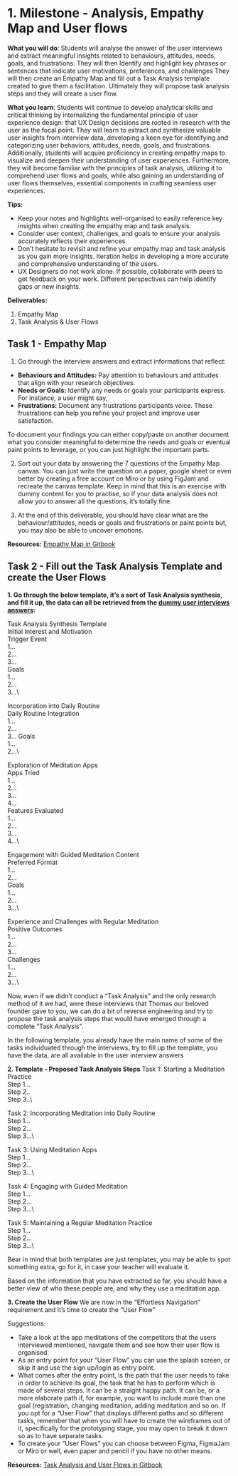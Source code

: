 # 1. Milestone - Analysis, Empathy Map and User flows

**What you will do**: Students will analyse the answer of the user interviews and extract meaningful insights related to behaviours, attitudes, needs, goals, and frustrations. They will then Identify and highlight key phrases or sentences that indicate user motivations, preferences, and challenges They will then create an Empathy Map and fill out a Task Analysis template created to give them a facilitation. Ultimately they will propose task analysis steps and they will create a user flow.

**What you learn**: Students will continue to develop analytical skills and critical thinking by internalizing the fundamental principle of user experience design: that UX Design decisions are rooted in research with the user as the focal point. They will learn to extract and synthesize valuable user insights from interview data, developing a keen eye for identifying and categorizing user behaviors, attitudes, needs, goals, and frustrations. Additionally, students will acquire proficiency in creating empathy maps to visualize and deepen their understanding of user experiences. Furthermore, they will become familiar with the principles of task analysis, utilizing it to comprehend user flows and goals, while also gaining an understanding of user flows themselves, essential components in crafting seamless user experiences.

**Tips:**
- Keep your notes and highlights well-organised to easily reference key insights when creating the empathy map and task analysis.
- Consider user context, challenges, and goals to ensure your analysis accurately reflects their experiences.
- Don’t hesitate to revisit and refine your empathy map and task analysis as you gain more insights. Iteration helps in developing a more accurate and comprehensive understanding of the users.
- UX Designers do not work alone. If possible, collaborate with peers to get feedback on your work. Different perspectives can help identify gaps or new insights.

**Deliverables:**
1. Empathy Map
2. Task Analysis & User Flows


## Task 1 - Empathy Map

1. Go through the interview answers and extract informations that reflect:
  - **Behaviours and Attitudes:** Pay attention to behaviours and attitudes that align with your research objectives.
  - **Needs or Goals:** Identify any needs or goals your participants express. For instance, a user might say,
  - **Frustrations:** Document any frustrations participants voice. These frustrations can help you refine your project and improve user satisfaction.

To document your findings you can either copy/paste on another document what you consider meaningful to determine the needs and goals or eventual paint points to leverage, or you can just highlight the important parts.

2. Sort out your data by answering the 7 questions of the Empathy Map canvas. You can just write the question on a paper, google sheet or even better by creating a free account on Miro or by using FigJam and recreate the canvas template. Keep in mind that this is an exercise with dummy content for you to practise, so if your data analysis does not allow you to answer all the questions, it’s totally fine.

3. At the end of this deliverable, you should have clear what are the behaviour/attitudes, needs or goals and frustrations or paint points but, you may also be able to uncover emotions.

**Resources:** [Empathy Map in Gitbook](https://redi-school-1.gitbook.io/ux-ui-bootcamp/empathy-map)

## Task 2 - Fill out the Task Analysis Template and create the User Flows

**1. Go through the below template, it’s a sort of Task Analysis synthesis, and fill it up, the data can all be retrieved from the [dummy user interviews answers](https://github.com/ReDI-School/ux_ui_bootcamp/blob/main/projects/02_mobile_app/interviews.md):**

Task Analysis Synthesis Template\
Initial Interest and Motivation\
Trigger Event\
1…\
2…\
3…\
Goals\
1…\
2…\
3…\

Incorporation into Daily Routine\
Daily Routine Integration\
1…\
2…\
3…
Goals\
1…\
2…\


Exploration of Meditation Apps\
Apps Tried\
1…\
2…\
3…\
4…\
Features Evaluated\
1…\
2…\
3…\
4…\


Engagement with Guided Meditation Content\
Preferred Format\
1…\
2…\
Goals\
1…\
2…\
3…\


Experience and Challenges with Regular Meditation\
Positive Outcomes\
1…\
2…\
3…\
Challenges\
1…\
2…\
3…\

Now, even if we didn’t conduct a “Task Analysis” and the only research method of it we had, were these interviews that Thomas our beloved founder gave to you, we can do a bit of reverse engineering and try to propose the task analysis steps that would have emerged through a complete “Task Analysis”.

In the following template, you already have the main name of some of the tasks individuated through the interviews, try to fill up the template, you have the data, are all available in the user interview answers

**2. Template - Proposed Task Analysis Steps**
Task 1: Starting a Meditation Practice\
Step 1…\
Step 2..\
Step 3..\

Task 2: Incorporating Meditation into Daily Routine\
Step 1…\
Step 2…\
Step 3…\

Task 3: Using Meditation Apps\
Step 1…\
Step 2…\
Step 3…\

Task 4: Engaging with Guided Meditation\
Step 1…\
Step 2…\
Step 3…\

Task 5: Maintaining a Regular Meditation Practice\
Step 1…\
Step 2…\
Step 3…\

Bear in mind that both templates are just templates, you may be able to spot something extra, go for it, in case your teacher will evaluate it.

Based on the information that you have extracted so far, you should have a better view of who these people are, and why they use a meditation app.

**3. Create the User Flow**
We are now in the “Effortless Navigation” requirement and it’s time to create the “User Flow”

Suggestions:
- Take a look at the app meditations of the competitors that the users interviewed mentioned, navigate them and see how their user flow is organised.
- As an entry point for your “User Flow” you can use the splash screen, or skip it and use the sign up/login as entry point.
- What comes after the entry point, is the path that the user needs to take in order to achieve its goal, the task that he has to perform which is made of several steps. It can be a straight happy path. It can be, or a more elaborate path if, for example, you want to include more than one goal (registration, changing meditation, adding meditation and so on. If you opt for a “User Flow” that displays different paths and so different tasks, remember that when you will have to create the wireframes out of it, specifically for the prototyping stage, you may open to break it down so as to have separate tasks.
- To create your “User Flows” you can choose between Figma, FigmaJam or Miro or well, even paper and pencil if you have no other means.

**Resources:** [Task Analysis and User Flows in Gitbook](https://redi-school-1.gitbook.io/ux-ui-bootcamp/task-analysis-and-user-flows)
